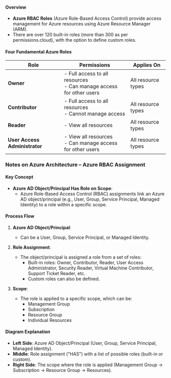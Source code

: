 #### Overview
- **Azure RBAC Roles** (Azure Role-Based Access Control) provide access management for Azure resources using Azure Resource Manager (ARM).
- There are over 120 built-in roles (more than 300 as per permissions.cloud), with the option to define custom roles.

#### Four Fundamental Azure Roles

| **Role**              | **Permissions**                          | **Applies On**       |
|-----------------------|------------------------------------------|----------------------|
| **Owner**             | - Full access to all resources<br>- Can manage access for other users | All resource types   |
| **Contributor**       | - Full access to all resources<br>- Cannot manage access        | All resource types   |
| **Reader**            | - View all resources                     | All resource types   |
| **User Access Administrator** | - View all resources<br>- Can manage access for other users | All resource types   |

### Notes on Azure Architecture – Azure RBAC Assignment

#### Key Concept
- **Azure AD Object/Principal Has Role on Scope**:
  - Azure Role-Based Access Control (RBAC) assignments link an Azure AD object/principal (e.g., User, Group, Service Principal, Managed Identity) to a role within a specific scope.

#### Process Flow
1. **Azure AD Object/Principal**:
   - Can be a User, Group, Service Principal, or Managed Identity.
   
2. **Role Assignment**:
   - The object/principal is assigned a role from a set of roles:
     - Built-in roles: Owner, Contributor, Reader, User Access Administrator, Security Reader, Virtual Machine Contributor, Support Ticket Reader, etc.
     - Custom roles can also be defined.

3. **Scope**:
   - The role is applied to a specific scope, which can be:
     - Management Group
     - Subscription
     - Resource Group
     - Individual Resources

#### Diagram Explanation
- **Left Side**: Azure AD Object/Principal (User, Group, Service Principal, Managed Identity).
- **Middle**: Role assignment ("HAS") with a list of possible roles (built-in or custom).
- **Right Side**: The scope where the role is applied (Management Group → Subscription → Resource Group → Resources).

